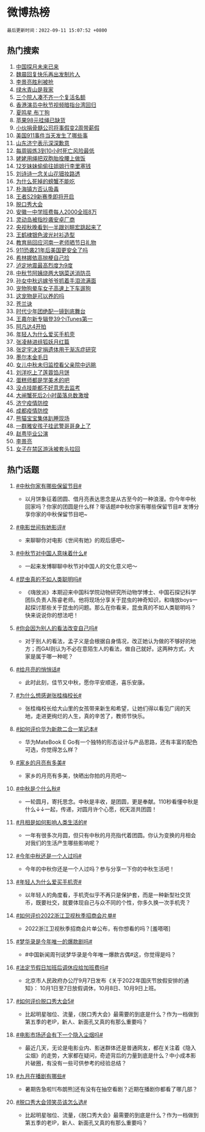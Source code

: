 # 微博热榜

`最后更新时间：2022-09-11 15:07:52 +0800`

## 热门搜索

1. [中国探月未来已来](https://m.weibo.cn/search?containerid=100103type%3D1%26t%3D10%26q%3D%23%E4%B8%AD%E5%9B%BD%E6%8E%A2%E6%9C%88%E6%9C%AA%E6%9D%A5%E5%B7%B2%E6%9D%A5%23&stream_entry_id=51&isnewpage=1&extparam=seat%3D1%26cate%3D10103%26pos%3D0%26filter_type%3Drealtimehot%26c_type%3D51%26dgr%3D0%26display_time%3D1662880070%26pre_seqid%3D1662880070645018221028&luicode=10000011&lfid=106003type%253D25%2526t%253D3%2526disable_hot%253D1%2526filter_type%253Drealtimehot)
1. [魏晨回复快乐再出发制片人](http://m.weibo.cn/c/wbox?&id=076e2qeuae&roomid=15484&q=%23%E9%AD%8F%E6%99%A8%E5%9B%9E%E5%A4%8D%E5%BF%AB%E4%B9%90%E5%86%8D%E5%87%BA%E5%8F%91%E5%88%B6%E7%89%87%E4%BA%BA%23&extparam=seat%3D1%26flag%3D16%26band_rank%3D1%26filter_type%3Drealtimehot%26lcate%3D5001%26c_type%3D31%26cate%3D0%26q%3D%2523%25E9%25AD%258F%25E6%2599%25A8%25E5%259B%259E%25E5%25A4%258D%25E5%25BF%25AB%25E4%25B9%2590%25E5%2586%258D%25E5%2587%25BA%25E5%258F%2591%25E5%2588%25B6%25E7%2589%2587%25E4%25BA%25BA%2523%26realpos%3D1%26dgr%3D0%26pos%3D0%26display_time%3D1662880070%26pre_seqid%3D1662880070645018221028&luicode=10000011&lfid=106003type%253D25%2526t%253D3%2526disable_hot%253D1%2526filter_type%253Drealtimehot)
1. [李景亮胜利被抢](https://m.weibo.cn/search?containerid=100103type%3D1%26t%3D10%26q%3D%23%E6%9D%8E%E6%99%AF%E4%BA%AE%E8%83%9C%E5%88%A9%E8%A2%AB%E6%8A%A2%23&stream_entry_id=31&isnewpage=1&extparam=seat%3D1%26flag%3D1%26band_rank%3D2%26filter_type%3Drealtimehot%26lcate%3D5001%26c_type%3D31%26cate%3D0%26q%3D%2523%25E6%259D%258E%25E6%2599%25AF%25E4%25BA%25AE%25E8%2583%259C%25E5%2588%25A9%25E8%25A2%25AB%25E6%258A%25A2%2523%26realpos%3D2%26dgr%3D0%26pos%3D1%26display_time%3D1662880070%26pre_seqid%3D1662880070645018221028&luicode=10000011&lfid=106003type%253D25%2526t%253D3%2526disable_hot%253D1%2526filter_type%253Drealtimehot)
1. [绿水青山是我家](https://m.weibo.cn/search?containerid=100103type%3D1%26t%3D10%26q%3D%23%E7%BB%BF%E6%B0%B4%E9%9D%92%E5%B1%B1%E6%98%AF%E6%88%91%E5%AE%B6%23&stream_entry_id=31&isnewpage=1&extparam=seat%3D1%26flag%3D0%26band_rank%3D3%26filter_type%3Drealtimehot%26lcate%3D5001%26c_type%3D31%26cate%3D0%26q%3D%2523%25E7%25BB%25BF%25E6%25B0%25B4%25E9%259D%2592%25E5%25B1%25B1%25E6%2598%25AF%25E6%2588%2591%25E5%25AE%25B6%2523%26realpos%3D3%26dgr%3D0%26pos%3D2%26display_time%3D1662880070%26pre_seqid%3D1662880070645018221028&luicode=10000011&lfid=106003type%253D25%2526t%253D3%2526disable_hot%253D1%2526filter_type%253Drealtimehot)
1. [三个院人凑不齐一个复活名额](http://m.weibo.cn/c/wbox?&id=076e2qeuae&roomid=15502&q=%23%E4%B8%89%E4%B8%AA%E9%99%A2%E4%BA%BA%E5%87%91%E4%B8%8D%E9%BD%90%E4%B8%80%E4%B8%AA%E5%A4%8D%E6%B4%BB%E5%90%8D%E9%A2%9D%23&extparam=seat%3D1%26flag%3D1%26band_rank%3D4%26filter_type%3Drealtimehot%26lcate%3D5001%26c_type%3D31%26cate%3D0%26q%3D%2523%25E4%25B8%2589%25E4%25B8%25AA%25E9%2599%25A2%25E4%25BA%25BA%25E5%2587%2591%25E4%25B8%258D%25E9%25BD%2590%25E4%25B8%2580%25E4%25B8%25AA%25E5%25A4%258D%25E6%25B4%25BB%25E5%2590%258D%25E9%25A2%259D%2523%26realpos%3D4%26dgr%3D0%26pos%3D3%26display_time%3D1662880070%26pre_seqid%3D1662880070645018221028&luicode=10000011&lfid=106003type%253D25%2526t%253D3%2526disable_hot%253D1%2526filter_type%253Drealtimehot)
1. [香港演员中秋节视频暗指台湾回归](https://m.weibo.cn/search?containerid=100103type%3D1%26t%3D10%26q%3D%23%E9%A6%99%E6%B8%AF%E6%BC%94%E5%91%98%E4%B8%AD%E7%A7%8B%E8%8A%82%E8%A7%86%E9%A2%91%E6%9A%97%E6%8C%87%E5%8F%B0%E6%B9%BE%E5%9B%9E%E5%BD%92%23&stream_entry_id=31&isnewpage=1&extparam=seat%3D1%26flag%3D0%26band_rank%3D5%26filter_type%3Drealtimehot%26lcate%3D5001%26c_type%3D31%26cate%3D0%26q%3D%2523%25E9%25A6%2599%25E6%25B8%25AF%25E6%25BC%2594%25E5%2591%2598%25E4%25B8%25AD%25E7%25A7%258B%25E8%258A%2582%25E8%25A7%2586%25E9%25A2%2591%25E6%259A%2597%25E6%258C%2587%25E5%258F%25B0%25E6%25B9%25BE%25E5%259B%259E%25E5%25BD%2592%2523%26realpos%3D5%26dgr%3D0%26pos%3D4%26display_time%3D1662880070%26pre_seqid%3D1662880070645018221028&luicode=10000011&lfid=106003type%253D25%2526t%253D3%2526disable_hot%253D1%2526filter_type%253Drealtimehot)
1. [夏鸣星 布丁狗](https://m.weibo.cn/search?containerid=100103type%3D1%26t%3D10%26q%3D%E5%A4%8F%E9%B8%A3%E6%98%9F+%E5%B8%83%E4%B8%81%E7%8B%97&stream_entry_id=31&isnewpage=1&extparam=seat%3D1%26flag%3D1%26band_rank%3D6%26filter_type%3Drealtimehot%26lcate%3D5001%26c_type%3D31%26cate%3D0%26q%3D%25E5%25A4%258F%25E9%25B8%25A3%25E6%2598%259F%2520%25E5%25B8%2583%25E4%25B8%2581%25E7%258B%2597%26realpos%3D6%26dgr%3D0%26pos%3D5%26display_time%3D1662880070%26pre_seqid%3D1662880070645018221028&luicode=10000011&lfid=106003type%253D25%2526t%253D3%2526disable_hot%253D1%2526filter_type%253Drealtimehot)
1. [苹果98元挂绳已缺货](https://m.weibo.cn/search?containerid=100103type%3D1%26t%3D10%26q%3D%23%E8%8B%B9%E6%9E%9C98%E5%85%83%E6%8C%82%E7%BB%B3%E5%B7%B2%E7%BC%BA%E8%B4%A7%23&stream_entry_id=31&isnewpage=1&extparam=seat%3D1%26flag%3D0%26band_rank%3D7%26filter_type%3Drealtimehot%26lcate%3D5001%26c_type%3D31%26cate%3D0%26q%3D%2523%25E8%258B%25B9%25E6%259E%259C98%25E5%2585%2583%25E6%258C%2582%25E7%25BB%25B3%25E5%25B7%25B2%25E7%25BC%25BA%25E8%25B4%25A7%2523%26realpos%3D7%26dgr%3D0%26pos%3D6%26display_time%3D1662880070%26pre_seqid%3D1662880070645018221028&luicode=10000011&lfid=106003type%253D25%2526t%253D3%2526disable_hot%253D1%2526filter_type%253Drealtimehot)
1. [小伙捐骨髓公司将事假变2周带薪假](https://m.weibo.cn/search?containerid=100103type%3D1%26t%3D10%26q%3D%23%E5%B0%8F%E4%BC%99%E6%8D%90%E9%AA%A8%E9%AB%93%E5%85%AC%E5%8F%B8%E5%B0%86%E4%BA%8B%E5%81%87%E5%8F%982%E5%91%A8%E5%B8%A6%E8%96%AA%E5%81%87%23&stream_entry_id=31&isnewpage=1&extparam=seat%3D1%26flag%3D0%26band_rank%3D8%26filter_type%3Drealtimehot%26lcate%3D5001%26c_type%3D31%26cate%3D0%26q%3D%2523%25E5%25B0%258F%25E4%25BC%2599%25E6%258D%2590%25E9%25AA%25A8%25E9%25AB%2593%25E5%2585%25AC%25E5%258F%25B8%25E5%25B0%2586%25E4%25BA%258B%25E5%2581%2587%25E5%258F%25982%25E5%2591%25A8%25E5%25B8%25A6%25E8%2596%25AA%25E5%2581%2587%2523%26realpos%3D8%26dgr%3D0%26pos%3D7%26display_time%3D1662880070%26pre_seqid%3D1662880070645018221028&luicode=10000011&lfid=106003type%253D25%2526t%253D3%2526disable_hot%253D1%2526filter_type%253Drealtimehot)
1. [美国911事件当天发生了哪些事](https://m.weibo.cn/search?containerid=100103type%3D1%26t%3D10%26q%3D%23%E7%BE%8E%E5%9B%BD911%E4%BA%8B%E4%BB%B6%E5%BD%93%E5%A4%A9%E5%8F%91%E7%94%9F%E4%BA%86%E5%93%AA%E4%BA%9B%E4%BA%8B%23&stream_entry_id=31&isnewpage=1&extparam=seat%3D1%26flag%3D0%26band_rank%3D9%26filter_type%3Drealtimehot%26lcate%3D5001%26c_type%3D31%26cate%3D0%26q%3D%2523%25E7%25BE%258E%25E5%259B%25BD911%25E4%25BA%258B%25E4%25BB%25B6%25E5%25BD%2593%25E5%25A4%25A9%25E5%258F%2591%25E7%2594%259F%25E4%25BA%2586%25E5%2593%25AA%25E4%25BA%259B%25E4%25BA%258B%2523%26realpos%3D9%26dgr%3D0%26pos%3D8%26display_time%3D1662880070%26pre_seqid%3D1662880070645018221028&luicode=10000011&lfid=106003type%253D25%2526t%253D3%2526disable_hot%253D1%2526filter_type%253Drealtimehot)
1. [山东济宁表示深深歉意](https://m.weibo.cn/search?containerid=100103type%3D1%26t%3D10%26q%3D%23%E5%B1%B1%E4%B8%9C%E6%B5%8E%E5%AE%81%E8%A1%A8%E7%A4%BA%E6%B7%B1%E6%B7%B1%E6%AD%89%E6%84%8F%23&stream_entry_id=31&isnewpage=1&extparam=seat%3D1%26flag%3D1%26band_rank%3D10%26filter_type%3Drealtimehot%26lcate%3D5001%26c_type%3D31%26cate%3D0%26q%3D%2523%25E5%25B1%25B1%25E4%25B8%259C%25E6%25B5%258E%25E5%25AE%2581%25E8%25A1%25A8%25E7%25A4%25BA%25E6%25B7%25B1%25E6%25B7%25B1%25E6%25AD%2589%25E6%2584%258F%2523%26realpos%3D10%26dgr%3D0%26pos%3D9%26display_time%3D1662880070%26pre_seqid%3D1662880070645018221028&luicode=10000011&lfid=106003type%253D25%2526t%253D3%2526disable_hot%253D1%2526filter_type%253Drealtimehot)
1. [每周锻炼3到10小时死亡风险最低](https://m.weibo.cn/search?containerid=100103type%3D1%26t%3D10%26q%3D%23%E6%AF%8F%E5%91%A8%E9%94%BB%E7%82%BC3%E5%88%B010%E5%B0%8F%E6%97%B6%E6%AD%BB%E4%BA%A1%E9%A3%8E%E9%99%A9%E6%9C%80%E4%BD%8E%23&stream_entry_id=31&isnewpage=1&extparam=seat%3D1%26flag%3D0%26band_rank%3D11%26filter_type%3Drealtimehot%26lcate%3D5001%26c_type%3D31%26cate%3D0%26q%3D%2523%25E6%25AF%258F%25E5%2591%25A8%25E9%2594%25BB%25E7%2582%25BC3%25E5%2588%25B010%25E5%25B0%258F%25E6%2597%25B6%25E6%25AD%25BB%25E4%25BA%25A1%25E9%25A3%258E%25E9%2599%25A9%25E6%259C%2580%25E4%25BD%258E%2523%26realpos%3D11%26dgr%3D0%26pos%3D10%26display_time%3D1662880070%26pre_seqid%3D1662880070645018221028&luicode=10000011&lfid=106003type%253D25%2526t%253D3%2526disable_hot%253D1%2526filter_type%253Drealtimehot)
1. [姥姥用绳把双胞胎拴腰上做饭](https://m.weibo.cn/search?containerid=100103type%3D1%26t%3D10%26q%3D%23%E5%A7%A5%E5%A7%A5%E7%94%A8%E7%BB%B3%E6%8A%8A%E5%8F%8C%E8%83%9E%E8%83%8E%E6%8B%B4%E8%85%B0%E4%B8%8A%E5%81%9A%E9%A5%AD%23&stream_entry_id=31&isnewpage=1&extparam=seat%3D1%26flag%3D0%26band_rank%3D12%26filter_type%3Drealtimehot%26lcate%3D5001%26c_type%3D31%26cate%3D0%26q%3D%2523%25E5%25A7%25A5%25E5%25A7%25A5%25E7%2594%25A8%25E7%25BB%25B3%25E6%258A%258A%25E5%258F%258C%25E8%2583%259E%25E8%2583%258E%25E6%258B%25B4%25E8%2585%25B0%25E4%25B8%258A%25E5%2581%259A%25E9%25A5%25AD%2523%26realpos%3D12%26dgr%3D0%26pos%3D11%26display_time%3D1662880070%26pre_seqid%3D1662880070645018221028&luicode=10000011&lfid=106003type%253D25%2526t%253D3%2526disable_hot%253D1%2526filter_type%253Drealtimehot)
1. [12岁妹妹偷偷往姐姐行李里塞钱](https://m.weibo.cn/search?containerid=100103type%3D1%26t%3D10%26q%3D%2312%E5%B2%81%E5%A6%B9%E5%A6%B9%E5%81%B7%E5%81%B7%E5%BE%80%E5%A7%90%E5%A7%90%E8%A1%8C%E6%9D%8E%E9%87%8C%E5%A1%9E%E9%92%B1%23&stream_entry_id=31&isnewpage=1&extparam=seat%3D1%26flag%3D1%26band_rank%3D13%26filter_type%3Drealtimehot%26lcate%3D5001%26c_type%3D31%26cate%3D0%26q%3D%252312%25E5%25B2%2581%25E5%25A6%25B9%25E5%25A6%25B9%25E5%2581%25B7%25E5%2581%25B7%25E5%25BE%2580%25E5%25A7%2590%25E5%25A7%2590%25E8%25A1%258C%25E6%259D%258E%25E9%2587%258C%25E5%25A1%259E%25E9%2592%25B1%2523%26realpos%3D13%26dgr%3D0%26pos%3D12%26display_time%3D1662880070%26pre_seqid%3D1662880070645018221028&luicode=10000011&lfid=106003type%253D25%2526t%253D3%2526disable_hot%253D1%2526filter_type%253Drealtimehot)
1. [刘诗诗一念关山花钿妆路透](https://m.weibo.cn/search?containerid=100103type%3D1%26t%3D10%26q%3D%23%E5%88%98%E8%AF%97%E8%AF%97%E4%B8%80%E5%BF%B5%E5%85%B3%E5%B1%B1%E8%8A%B1%E9%92%BF%E5%A6%86%E8%B7%AF%E9%80%8F%23&stream_entry_id=31&isnewpage=1&extparam=seat%3D1%26flag%3D0%26band_rank%3D14%26filter_type%3Drealtimehot%26lcate%3D5001%26c_type%3D31%26cate%3D0%26q%3D%2523%25E5%2588%2598%25E8%25AF%2597%25E8%25AF%2597%25E4%25B8%2580%25E5%25BF%25B5%25E5%2585%25B3%25E5%25B1%25B1%25E8%258A%25B1%25E9%2592%25BF%25E5%25A6%2586%25E8%25B7%25AF%25E9%2580%258F%2523%26realpos%3D14%26dgr%3D0%26pos%3D13%26display_time%3D1662880070%26pre_seqid%3D1662880070645018221028&luicode=10000011&lfid=106003type%253D25%2526t%253D3%2526disable_hot%253D1%2526filter_type%253Drealtimehot)
1. [为什么死掉的螃蟹不能吃](https://m.weibo.cn/search?containerid=100103type%3D1%26t%3D10%26q%3D%23%E4%B8%BA%E4%BB%80%E4%B9%88%E6%AD%BB%E6%8E%89%E7%9A%84%E8%9E%83%E8%9F%B9%E4%B8%8D%E8%83%BD%E5%90%83%23&stream_entry_id=31&isnewpage=1&extparam=seat%3D1%26flag%3D0%26band_rank%3D15%26filter_type%3Drealtimehot%26lcate%3D5001%26c_type%3D31%26cate%3D0%26q%3D%2523%25E4%25B8%25BA%25E4%25BB%2580%25E4%25B9%2588%25E6%25AD%25BB%25E6%258E%2589%25E7%259A%2584%25E8%259E%2583%25E8%259F%25B9%25E4%25B8%258D%25E8%2583%25BD%25E5%2590%2583%2523%26realpos%3D15%26dgr%3D0%26pos%3D14%26display_time%3D1662880070%26pre_seqid%3D1662880070645018221028&luicode=10000011&lfid=106003type%253D25%2526t%253D3%2526disable_hot%253D1%2526filter_type%253Drealtimehot)
1. [朴海镇方否认吸毒](https://m.weibo.cn/search?containerid=100103type%3D1%26t%3D10%26q%3D%23%E6%9C%B4%E6%B5%B7%E9%95%87%E6%96%B9%E5%90%A6%E8%AE%A4%E5%90%B8%E6%AF%92%23&stream_entry_id=31&isnewpage=1&extparam=seat%3D1%26flag%3D0%26band_rank%3D16%26filter_type%3Drealtimehot%26lcate%3D5001%26c_type%3D31%26cate%3D0%26q%3D%2523%25E6%259C%25B4%25E6%25B5%25B7%25E9%2595%2587%25E6%2596%25B9%25E5%2590%25A6%25E8%25AE%25A4%25E5%2590%25B8%25E6%25AF%2592%2523%26realpos%3D16%26dgr%3D0%26pos%3D15%26display_time%3D1662880070%26pre_seqid%3D1662880070645018221028&luicode=10000011&lfid=106003type%253D25%2526t%253D3%2526disable_hot%253D1%2526filter_type%253Drealtimehot)
1. [王者S29新赛季即将开启](https://m.weibo.cn/search?containerid=100103type%3D1%26t%3D10%26q%3D%23%E7%8E%8B%E8%80%85S29%E6%96%B0%E8%B5%9B%E5%AD%A3%E5%8D%B3%E5%B0%86%E5%BC%80%E5%90%AF%23&stream_entry_id=31&isnewpage=1&extparam=seat%3D1%26flag%3D1%26band_rank%3D17%26filter_type%3Drealtimehot%26lcate%3D5001%26c_type%3D31%26cate%3D0%26q%3D%2523%25E7%258E%258B%25E8%2580%2585S29%25E6%2596%25B0%25E8%25B5%259B%25E5%25AD%25A3%25E5%258D%25B3%25E5%25B0%2586%25E5%25BC%2580%25E5%2590%25AF%2523%26realpos%3D17%26dgr%3D0%26pos%3D16%26display_time%3D1662880070%26pre_seqid%3D1662880070645018221028&luicode=10000011&lfid=106003type%253D25%2526t%253D3%2526disable_hot%253D1%2526filter_type%253Drealtimehot)
1. [脱口秀大会](https://m.weibo.cn/search?containerid=100103type%3D1%26t%3D10%26q%3D%E8%84%B1%E5%8F%A3%E7%A7%80%E5%A4%A7%E4%BC%9A&stream_entry_id=31&isnewpage=1&extparam=seat%3D1%26flag%3D1%26band_rank%3D18%26filter_type%3Drealtimehot%26lcate%3D5001%26c_type%3D31%26cate%3D0%26q%3D%25E8%2584%25B1%25E5%258F%25A3%25E7%25A7%2580%25E5%25A4%25A7%25E4%25BC%259A%26realpos%3D18%26dgr%3D0%26pos%3D17%26display_time%3D1662880070%26pre_seqid%3D1662880070645018221028&luicode=10000011&lfid=106003type%253D25%2526t%253D3%2526disable_hot%253D1%2526filter_type%253Drealtimehot)
1. [安徽一中学班费每人2000全班8万](https://m.weibo.cn/search?containerid=100103type%3D1%26t%3D10%26q%3D%23%E5%AE%89%E5%BE%BD%E4%B8%80%E4%B8%AD%E5%AD%A6%E7%8F%AD%E8%B4%B9%E6%AF%8F%E4%BA%BA2000%E5%85%A8%E7%8F%AD8%E4%B8%87%23&stream_entry_id=31&isnewpage=1&extparam=seat%3D1%26flag%3D0%26band_rank%3D19%26filter_type%3Drealtimehot%26lcate%3D5001%26c_type%3D31%26cate%3D0%26q%3D%2523%25E5%25AE%2589%25E5%25BE%25BD%25E4%25B8%2580%25E4%25B8%25AD%25E5%25AD%25A6%25E7%258F%25AD%25E8%25B4%25B9%25E6%25AF%258F%25E4%25BA%25BA2000%25E5%2585%25A8%25E7%258F%25AD8%25E4%25B8%2587%2523%26realpos%3D19%26dgr%3D0%26pos%3D18%26display_time%3D1662880070%26pre_seqid%3D1662880070645018221028&luicode=10000011&lfid=106003type%253D25%2526t%253D3%2526disable_hot%253D1%2526filter_type%253Drealtimehot)
1. [灵动岛被指抄袭安卓厂商](https://m.weibo.cn/search?containerid=100103type%3D1%26t%3D10%26q%3D%23%E7%81%B5%E5%8A%A8%E5%B2%9B%E8%A2%AB%E6%8C%87%E6%8A%84%E8%A2%AD%E5%AE%89%E5%8D%93%E5%8E%82%E5%95%86%23&stream_entry_id=31&isnewpage=1&extparam=seat%3D1%26flag%3D0%26band_rank%3D20%26filter_type%3Drealtimehot%26lcate%3D5001%26c_type%3D31%26cate%3D0%26q%3D%2523%25E7%2581%25B5%25E5%258A%25A8%25E5%25B2%259B%25E8%25A2%25AB%25E6%258C%2587%25E6%258A%2584%25E8%25A2%25AD%25E5%25AE%2589%25E5%258D%2593%25E5%258E%2582%25E5%2595%2586%2523%26realpos%3D20%26dgr%3D0%26pos%3D19%26display_time%3D1662880070%26pre_seqid%3D1662880070645018221028&luicode=10000011&lfid=106003type%253D25%2526t%253D3%2526disable_hot%253D1%2526filter_type%253Drealtimehot)
1. [央视秋晚看到一半跟刘畊宏跳起来了](https://m.weibo.cn/search?containerid=100103type%3D1%26t%3D10%26q%3D%23%E5%A4%AE%E8%A7%86%E7%A7%8B%E6%99%9A%E7%9C%8B%E5%88%B0%E4%B8%80%E5%8D%8A%E8%B7%9F%E5%88%98%E7%95%8A%E5%AE%8F%E8%B7%B3%E8%B5%B7%E6%9D%A5%E4%BA%86%23&stream_entry_id=31&isnewpage=1&extparam=seat%3D1%26flag%3D0%26band_rank%3D21%26filter_type%3Drealtimehot%26lcate%3D5001%26c_type%3D31%26cate%3D0%26q%3D%2523%25E5%25A4%25AE%25E8%25A7%2586%25E7%25A7%258B%25E6%2599%259A%25E7%259C%258B%25E5%2588%25B0%25E4%25B8%2580%25E5%258D%258A%25E8%25B7%259F%25E5%2588%2598%25E7%2595%258A%25E5%25AE%258F%25E8%25B7%25B3%25E8%25B5%25B7%25E6%259D%25A5%25E4%25BA%2586%2523%26realpos%3D21%26dgr%3D0%26pos%3D20%26display_time%3D1662880070%26pre_seqid%3D1662880070645018221028&luicode=10000011&lfid=106003type%253D25%2526t%253D3%2526disable_hot%253D1%2526filter_type%253Drealtimehot)
1. [王鹤棣银色波光衬衫造型](http://m.weibo.cn/c/wbox?&id=076e2qeuae&roomid=15507&q=%23%E7%8E%8B%E9%B9%A4%E6%A3%A3%E9%93%B6%E8%89%B2%E6%B3%A2%E5%85%89%E8%A1%AC%E8%A1%AB%E9%80%A0%E5%9E%8B%23&extparam=seat%3D1%26flag%3D1%26band_rank%3D22%26filter_type%3Drealtimehot%26lcate%3D5001%26c_type%3D31%26cate%3D0%26q%3D%2523%25E7%258E%258B%25E9%25B9%25A4%25E6%25A3%25A3%25E9%2593%25B6%25E8%2589%25B2%25E6%25B3%25A2%25E5%2585%2589%25E8%25A1%25AC%25E8%25A1%25AB%25E9%2580%25A0%25E5%259E%258B%2523%26realpos%3D22%26dgr%3D0%26pos%3D21%26display_time%3D1662880070%26pre_seqid%3D1662880070645018221028&luicode=10000011&lfid=106003type%253D25%2526t%253D3%2526disable_hot%253D1%2526filter_type%253Drealtimehot)
1. [教育局回应河南一老师晒节日礼物](https://m.weibo.cn/search?containerid=100103type%3D1%26t%3D10%26q%3D%23%E6%95%99%E8%82%B2%E5%B1%80%E5%9B%9E%E5%BA%94%E6%B2%B3%E5%8D%97%E4%B8%80%E8%80%81%E5%B8%88%E6%99%92%E8%8A%82%E6%97%A5%E7%A4%BC%E7%89%A9%23&stream_entry_id=31&isnewpage=1&extparam=seat%3D1%26flag%3D2%26band_rank%3D23%26filter_type%3Drealtimehot%26lcate%3D5001%26c_type%3D31%26cate%3D0%26q%3D%2523%25E6%2595%2599%25E8%2582%25B2%25E5%25B1%2580%25E5%259B%259E%25E5%25BA%2594%25E6%25B2%25B3%25E5%258D%2597%25E4%25B8%2580%25E8%2580%2581%25E5%25B8%2588%25E6%2599%2592%25E8%258A%2582%25E6%2597%25A5%25E7%25A4%25BC%25E7%2589%25A9%2523%26realpos%3D23%26dgr%3D0%26pos%3D22%26display_time%3D1662880070%26pre_seqid%3D1662880070645018221028&luicode=10000011&lfid=106003type%253D25%2526t%253D3%2526disable_hot%253D1%2526filter_type%253Drealtimehot)
1. [911恐袭21年后美国更安全了吗](https://m.weibo.cn/search?containerid=100103type%3D1%26t%3D10%26q%3D%23911%E6%81%90%E8%A2%AD21%E5%B9%B4%E5%90%8E%E7%BE%8E%E5%9B%BD%E6%9B%B4%E5%AE%89%E5%85%A8%E4%BA%86%E5%90%97%23&stream_entry_id=31&isnewpage=1&extparam=seat%3D1%26flag%3D0%26band_rank%3D24%26filter_type%3Drealtimehot%26lcate%3D5001%26c_type%3D31%26cate%3D0%26q%3D%2523911%25E6%2581%2590%25E8%25A2%25AD21%25E5%25B9%25B4%25E5%2590%258E%25E7%25BE%258E%25E5%259B%25BD%25E6%259B%25B4%25E5%25AE%2589%25E5%2585%25A8%25E4%25BA%2586%25E5%2590%2597%2523%26realpos%3D24%26dgr%3D0%26pos%3D23%26display_time%3D1662880070%26pre_seqid%3D1662880070645018221028&luicode=10000011&lfid=106003type%253D25%2526t%253D3%2526disable_hot%253D1%2526filter_type%253Drealtimehot)
1. [希林娜依高抛梗自己捡](http://m.weibo.cn/c/wbox?&id=076e2qeuae&roomid=15505&q=%23%E5%B8%8C%E6%9E%97%E5%A8%9C%E4%BE%9D%E9%AB%98%E6%8A%9B%E6%A2%97%E8%87%AA%E5%B7%B1%E6%8D%A1%23&extparam=seat%3D1%26flag%3D1%26band_rank%3D25%26filter_type%3Drealtimehot%26lcate%3D5001%26c_type%3D31%26cate%3D0%26q%3D%2523%25E5%25B8%258C%25E6%259E%2597%25E5%25A8%259C%25E4%25BE%259D%25E9%25AB%2598%25E6%258A%259B%25E6%25A2%2597%25E8%2587%25AA%25E5%25B7%25B1%25E6%258D%25A1%2523%26realpos%3D25%26dgr%3D0%26pos%3D24%26display_time%3D1662880070%26pre_seqid%3D1662880070645018221028&luicode=10000011&lfid=106003type%253D25%2526t%253D3%2526disable_hot%253D1%2526filter_type%253Drealtimehot)
1. [泸定地震最高烈度为9度](https://m.weibo.cn/search?containerid=100103type%3D1%26t%3D10%26q%3D%23%E6%B3%B8%E5%AE%9A%E5%9C%B0%E9%9C%87%E6%9C%80%E9%AB%98%E7%83%88%E5%BA%A6%E4%B8%BA9%E5%BA%A6%23&stream_entry_id=31&isnewpage=1&extparam=seat%3D1%26flag%3D1%26band_rank%3D26%26filter_type%3Drealtimehot%26lcate%3D5001%26c_type%3D31%26cate%3D0%26q%3D%2523%25E6%25B3%25B8%25E5%25AE%259A%25E5%259C%25B0%25E9%259C%2587%25E6%259C%2580%25E9%25AB%2598%25E7%2583%2588%25E5%25BA%25A6%25E4%25B8%25BA9%25E5%25BA%25A6%2523%26realpos%3D26%26dgr%3D0%26pos%3D25%26display_time%3D1662880070%26pre_seqid%3D1662880070645018221028&luicode=10000011&lfid=106003type%253D25%2526t%253D3%2526disable_hot%253D1%2526filter_type%253Drealtimehot)
1. [中秋节阿姨烧两大锅菜送消防员](https://m.weibo.cn/search?containerid=100103type%3D1%26t%3D10%26q%3D%23%E4%B8%AD%E7%A7%8B%E8%8A%82%E9%98%BF%E5%A7%A8%E7%83%A7%E4%B8%A4%E5%A4%A7%E9%94%85%E8%8F%9C%E9%80%81%E6%B6%88%E9%98%B2%E5%91%98%23&stream_entry_id=31&isnewpage=1&extparam=seat%3D1%26flag%3D1%26band_rank%3D27%26filter_type%3Drealtimehot%26lcate%3D5001%26c_type%3D31%26cate%3D0%26q%3D%2523%25E4%25B8%25AD%25E7%25A7%258B%25E8%258A%2582%25E9%2598%25BF%25E5%25A7%25A8%25E7%2583%25A7%25E4%25B8%25A4%25E5%25A4%25A7%25E9%2594%2585%25E8%258F%259C%25E9%2580%2581%25E6%25B6%2588%25E9%2598%25B2%25E5%2591%2598%2523%26realpos%3D27%26dgr%3D0%26pos%3D26%26display_time%3D1662880070%26pre_seqid%3D1662880070645018221028&luicode=10000011&lfid=106003type%253D25%2526t%253D3%2526disable_hot%253D1%2526filter_type%253Drealtimehot)
1. [孙女中秋远嫁爷爷抓着手泪流满面](https://m.weibo.cn/search?containerid=100103type%3D1%26t%3D10%26q%3D%23%E5%AD%99%E5%A5%B3%E4%B8%AD%E7%A7%8B%E8%BF%9C%E5%AB%81%E7%88%B7%E7%88%B7%E6%8A%93%E7%9D%80%E6%89%8B%E6%B3%AA%E6%B5%81%E6%BB%A1%E9%9D%A2%23&stream_entry_id=31&isnewpage=1&extparam=seat%3D1%26flag%3D0%26band_rank%3D28%26filter_type%3Drealtimehot%26lcate%3D5001%26c_type%3D31%26cate%3D0%26q%3D%2523%25E5%25AD%2599%25E5%25A5%25B3%25E4%25B8%25AD%25E7%25A7%258B%25E8%25BF%259C%25E5%25AB%2581%25E7%2588%25B7%25E7%2588%25B7%25E6%258A%2593%25E7%259D%2580%25E6%2589%258B%25E6%25B3%25AA%25E6%25B5%2581%25E6%25BB%25A1%25E9%259D%25A2%2523%26realpos%3D28%26dgr%3D0%26pos%3D27%26display_time%3D1662880070%26pre_seqid%3D1662880070645018221028&luicode=10000011&lfid=106003type%253D25%2526t%253D3%2526disable_hot%253D1%2526filter_type%253Drealtimehot)
1. [宠物狗晕车女子高速上下车遛狗](https://m.weibo.cn/search?containerid=100103type%3D1%26t%3D10%26q%3D%23%E5%AE%A0%E7%89%A9%E7%8B%97%E6%99%95%E8%BD%A6%E5%A5%B3%E5%AD%90%E9%AB%98%E9%80%9F%E4%B8%8A%E4%B8%8B%E8%BD%A6%E9%81%9B%E7%8B%97%23&stream_entry_id=31&isnewpage=1&extparam=seat%3D1%26flag%3D0%26band_rank%3D29%26filter_type%3Drealtimehot%26lcate%3D5001%26c_type%3D31%26cate%3D0%26q%3D%2523%25E5%25AE%25A0%25E7%2589%25A9%25E7%258B%2597%25E6%2599%2595%25E8%25BD%25A6%25E5%25A5%25B3%25E5%25AD%2590%25E9%25AB%2598%25E9%2580%259F%25E4%25B8%258A%25E4%25B8%258B%25E8%25BD%25A6%25E9%2581%259B%25E7%258B%2597%2523%26realpos%3D29%26dgr%3D0%26pos%3D28%26display_time%3D1662880070%26pre_seqid%3D1662880070645018221028&luicode=10000011&lfid=106003type%253D25%2526t%253D3%2526disable_hot%253D1%2526filter_type%253Drealtimehot)
1. [这宠物是可以养的吗](https://m.weibo.cn/search?containerid=100103type%3D1%26t%3D10%26q%3D%23%E8%BF%99%E5%AE%A0%E7%89%A9%E6%98%AF%E5%8F%AF%E4%BB%A5%E5%85%BB%E7%9A%84%E5%90%97%23&stream_entry_id=31&isnewpage=1&extparam=seat%3D1%26flag%3D1%26band_rank%3D30%26filter_type%3Drealtimehot%26lcate%3D5001%26c_type%3D31%26cate%3D0%26q%3D%2523%25E8%25BF%2599%25E5%25AE%25A0%25E7%2589%25A9%25E6%2598%25AF%25E5%258F%25AF%25E4%25BB%25A5%25E5%2585%25BB%25E7%259A%2584%25E5%2590%2597%2523%26realpos%3D30%26dgr%3D0%26pos%3D29%26display_time%3D1662880070%26pre_seqid%3D1662880070645018221028&luicode=10000011&lfid=106003type%253D25%2526t%253D3%2526disable_hot%253D1%2526filter_type%253Drealtimehot)
1. [苍兰诀](http://m.weibo.cn/c/wbox?&id=076e2qeuae&roomid=10010&q=%23%E8%8B%8D%E5%85%B0%E8%AF%80%23&extparam=seat%3D1%26flag%3D1%26band_rank%3D31%26filter_type%3Drealtimehot%26lcate%3D5001%26c_type%3D31%26cate%3D0%26q%3D%2523%25E8%258B%258D%25E5%2585%25B0%25E8%25AF%2580%2523%26realpos%3D31%26dgr%3D0%26pos%3D30%26display_time%3D1662880070%26pre_seqid%3D1662880070645018221028&luicode=10000011&lfid=106003type%253D25%2526t%253D3%2526disable_hot%253D1%2526filter_type%253Drealtimehot)
1. [时代少年团绝配一镜到底舞台](http://m.weibo.cn/c/wbox?&id=076e2qeuae&roomid=15496&q=%23%E6%97%B6%E4%BB%A3%E5%B0%91%E5%B9%B4%E5%9B%A2%E7%BB%9D%E9%85%8D%E4%B8%80%E9%95%9C%E5%88%B0%E5%BA%95%E8%88%9E%E5%8F%B0%23&extparam=seat%3D1%26flag%3D0%26band_rank%3D32%26filter_type%3Drealtimehot%26lcate%3D5001%26c_type%3D31%26cate%3D0%26q%3D%2523%25E6%2597%25B6%25E4%25BB%25A3%25E5%25B0%2591%25E5%25B9%25B4%25E5%259B%25A2%25E7%25BB%259D%25E9%2585%258D%25E4%25B8%2580%25E9%2595%259C%25E5%2588%25B0%25E5%25BA%2595%25E8%2588%259E%25E5%258F%25B0%2523%26realpos%3D32%26dgr%3D0%26pos%3D31%26display_time%3D1662880070%26pre_seqid%3D1662880070645018221028&luicode=10000011&lfid=106003type%253D25%2526t%253D3%2526disable_hot%253D1%2526filter_type%253Drealtimehot)
1. [王嘉尔新专辑登39个iTunes第一](https://m.weibo.cn/search?containerid=100103type%3D1%26t%3D10%26q%3D%23%E7%8E%8B%E5%98%89%E5%B0%94%E6%96%B0%E4%B8%93%E8%BE%91%E7%99%BB39%E4%B8%AAiTunes%E7%AC%AC%E4%B8%80%23&stream_entry_id=31&isnewpage=1&extparam=seat%3D1%26flag%3D1%26band_rank%3D33%26filter_type%3Drealtimehot%26lcate%3D5001%26c_type%3D31%26cate%3D0%26q%3D%2523%25E7%258E%258B%25E5%2598%2589%25E5%25B0%2594%25E6%2596%25B0%25E4%25B8%2593%25E8%25BE%2591%25E7%2599%25BB39%25E4%25B8%25AAiTunes%25E7%25AC%25AC%25E4%25B8%2580%2523%26realpos%3D33%26dgr%3D0%26pos%3D32%26display_time%3D1662880070%26pre_seqid%3D1662880070645018221028&luicode=10000011&lfid=106003type%253D25%2526t%253D3%2526disable_hot%253D1%2526filter_type%253Drealtimehot)
1. [阿凡达4开拍](https://m.weibo.cn/search?containerid=100103type%3D1%26t%3D10%26q%3D%23%E9%98%BF%E5%87%A1%E8%BE%BE4%E5%BC%80%E6%8B%8D%23&stream_entry_id=31&isnewpage=1&extparam=seat%3D1%26flag%3D1%26band_rank%3D34%26filter_type%3Drealtimehot%26lcate%3D5001%26c_type%3D31%26cate%3D0%26q%3D%2523%25E9%2598%25BF%25E5%2587%25A1%25E8%25BE%25BE4%25E5%25BC%2580%25E6%258B%258D%2523%26realpos%3D34%26dgr%3D0%26pos%3D33%26display_time%3D1662880070%26pre_seqid%3D1662880070645018221028&luicode=10000011&lfid=106003type%253D25%2526t%253D3%2526disable_hot%253D1%2526filter_type%253Drealtimehot)
1. [年轻人为什么爱买手机壳](https://m.weibo.cn/search?containerid=100103type%3D1%26t%3D10%26q%3D%23%E5%B9%B4%E8%BD%BB%E4%BA%BA%E4%B8%BA%E4%BB%80%E4%B9%88%E7%88%B1%E4%B9%B0%E6%89%8B%E6%9C%BA%E5%A3%B3%23&stream_entry_id=31&isnewpage=1&extparam=seat%3D1%26flag%3D1%26band_rank%3D35%26filter_type%3Drealtimehot%26lcate%3D5001%26c_type%3D31%26cate%3D0%26q%3D%2523%25E5%25B9%25B4%25E8%25BD%25BB%25E4%25BA%25BA%25E4%25B8%25BA%25E4%25BB%2580%25E4%25B9%2588%25E7%2588%25B1%25E4%25B9%25B0%25E6%2589%258B%25E6%259C%25BA%25E5%25A3%25B3%2523%26realpos%3D35%26dgr%3D0%26pos%3D34%26display_time%3D1662880070%26pre_seqid%3D1662880070645018221028&luicode=10000011&lfid=106003type%253D25%2526t%253D3%2526disable_hot%253D1%2526filter_type%253Drealtimehot)
1. [张凌赫进组狐妖月红篇](http://m.weibo.cn/c/wbox?&id=076e2qeuae&roomid=15480&q=%23%E5%BC%A0%E5%87%8C%E8%B5%AB%E8%BF%9B%E7%BB%84%E7%8B%90%E5%A6%96%E6%9C%88%E7%BA%A2%E7%AF%87%23&extparam=seat%3D1%26flag%3D0%26band_rank%3D36%26filter_type%3Drealtimehot%26lcate%3D5001%26c_type%3D31%26cate%3D0%26q%3D%2523%25E5%25BC%25A0%25E5%2587%258C%25E8%25B5%25AB%25E8%25BF%259B%25E7%25BB%2584%25E7%258B%2590%25E5%25A6%2596%25E6%259C%2588%25E7%25BA%25A2%25E7%25AF%2587%2523%26realpos%3D36%26dgr%3D0%26pos%3D35%26display_time%3D1662880070%26pre_seqid%3D1662880070645018221028&luicode=10000011&lfid=106003type%253D25%2526t%253D3%2526disable_hot%253D1%2526filter_type%253Drealtimehot)
1. [张定宇决定捐遗体用于渐冻症研究](https://m.weibo.cn/search?containerid=100103type%3D1%26t%3D10%26q%3D%23%E5%BC%A0%E5%AE%9A%E5%AE%87%E5%86%B3%E5%AE%9A%E6%8D%90%E9%81%97%E4%BD%93%E7%94%A8%E4%BA%8E%E6%B8%90%E5%86%BB%E7%97%87%E7%A0%94%E7%A9%B6%23&stream_entry_id=31&isnewpage=1&extparam=seat%3D1%26flag%3D0%26band_rank%3D37%26filter_type%3Drealtimehot%26lcate%3D5001%26c_type%3D31%26cate%3D0%26q%3D%2523%25E5%25BC%25A0%25E5%25AE%259A%25E5%25AE%2587%25E5%2586%25B3%25E5%25AE%259A%25E6%258D%2590%25E9%2581%2597%25E4%25BD%2593%25E7%2594%25A8%25E4%25BA%258E%25E6%25B8%2590%25E5%2586%25BB%25E7%2597%2587%25E7%25A0%2594%25E7%25A9%25B6%2523%26realpos%3D37%26dgr%3D0%26pos%3D36%26display_time%3D1662880070%26pre_seqid%3D1662880070645018221028&luicode=10000011&lfid=106003type%253D25%2526t%253D3%2526disable_hot%253D1%2526filter_type%253Drealtimehot)
1. [墨尔本金毛日](https://m.weibo.cn/search?containerid=100103type%3D1%26t%3D10%26q%3D%E5%A2%A8%E5%B0%94%E6%9C%AC%E9%87%91%E6%AF%9B%E6%97%A5&stream_entry_id=31&isnewpage=1&extparam=seat%3D1%26flag%3D1%26band_rank%3D38%26filter_type%3Drealtimehot%26lcate%3D5001%26c_type%3D31%26cate%3D0%26q%3D%25E5%25A2%25A8%25E5%25B0%2594%25E6%259C%25AC%25E9%2587%2591%25E6%25AF%259B%25E6%2597%25A5%26realpos%3D38%26dgr%3D0%26pos%3D37%26display_time%3D1662880070%26pre_seqid%3D1662880070645018221028&luicode=10000011&lfid=106003type%253D25%2526t%253D3%2526disable_hot%253D1%2526filter_type%253Drealtimehot)
1. [女儿中秋未归监控看父亲院中远眺](https://m.weibo.cn/search?containerid=100103type%3D1%26t%3D10%26q%3D%23%E5%A5%B3%E5%84%BF%E4%B8%AD%E7%A7%8B%E6%9C%AA%E5%BD%92%E7%9B%91%E6%8E%A7%E7%9C%8B%E7%88%B6%E4%BA%B2%E9%99%A2%E4%B8%AD%E8%BF%9C%E7%9C%BA%23&stream_entry_id=31&isnewpage=1&extparam=seat%3D1%26flag%3D0%26band_rank%3D39%26filter_type%3Drealtimehot%26lcate%3D5001%26c_type%3D31%26cate%3D0%26q%3D%2523%25E5%25A5%25B3%25E5%2584%25BF%25E4%25B8%25AD%25E7%25A7%258B%25E6%259C%25AA%25E5%25BD%2592%25E7%259B%2591%25E6%258E%25A7%25E7%259C%258B%25E7%2588%25B6%25E4%25BA%25B2%25E9%2599%25A2%25E4%25B8%25AD%25E8%25BF%259C%25E7%259C%25BA%2523%26realpos%3D39%26dgr%3D0%26pos%3D38%26display_time%3D1662880070%26pre_seqid%3D1662880070645018221028&luicode=10000011&lfid=106003type%253D25%2526t%253D3%2526disable_hot%253D1%2526filter_type%253Drealtimehot)
1. [刘洋吃上了莲蓉馅月饼](https://m.weibo.cn/search?containerid=100103type%3D1%26t%3D10%26q%3D%23%E5%88%98%E6%B4%8B%E5%90%83%E4%B8%8A%E4%BA%86%E8%8E%B2%E8%93%89%E9%A6%85%E6%9C%88%E9%A5%BC%23&stream_entry_id=31&isnewpage=1&extparam=seat%3D1%26flag%3D1%26band_rank%3D40%26filter_type%3Drealtimehot%26lcate%3D5001%26c_type%3D31%26cate%3D0%26q%3D%2523%25E5%2588%2598%25E6%25B4%258B%25E5%2590%2583%25E4%25B8%258A%25E4%25BA%2586%25E8%258E%25B2%25E8%2593%2589%25E9%25A6%2585%25E6%259C%2588%25E9%25A5%25BC%2523%26realpos%3D40%26dgr%3D0%26pos%3D39%26display_time%3D1662880070%26pre_seqid%3D1662880070645018221028&luicode=10000011&lfid=106003type%253D25%2526t%253D3%2526disable_hot%253D1%2526filter_type%253Drealtimehot)
1. [蛋糕师都是学美术的吧](https://m.weibo.cn/search?containerid=100103type%3D1%26t%3D10%26q%3D%23%E8%9B%8B%E7%B3%95%E5%B8%88%E9%83%BD%E6%98%AF%E5%AD%A6%E7%BE%8E%E6%9C%AF%E7%9A%84%E5%90%A7%23&stream_entry_id=31&isnewpage=1&extparam=seat%3D1%26flag%3D0%26band_rank%3D41%26filter_type%3Drealtimehot%26lcate%3D5001%26c_type%3D31%26cate%3D0%26q%3D%2523%25E8%259B%258B%25E7%25B3%2595%25E5%25B8%2588%25E9%2583%25BD%25E6%2598%25AF%25E5%25AD%25A6%25E7%25BE%258E%25E6%259C%25AF%25E7%259A%2584%25E5%2590%25A7%2523%26realpos%3D41%26dgr%3D0%26pos%3D40%26display_time%3D1662880070%26pre_seqid%3D1662880070645018221028&luicode=10000011&lfid=106003type%253D25%2526t%253D3%2526disable_hot%253D1%2526filter_type%253Drealtimehot)
1. [没点技能都不好意思去监考](http://m.weibo.cn/c/wbox?&id=076e2qeuae&roomid=15473&q=%23%E6%B2%A1%E7%82%B9%E6%8A%80%E8%83%BD%E9%83%BD%E4%B8%8D%E5%A5%BD%E6%84%8F%E6%80%9D%E5%8E%BB%E7%9B%91%E8%80%83%23&extparam=seat%3D1%26flag%3D0%26band_rank%3D42%26filter_type%3Drealtimehot%26lcate%3D5001%26c_type%3D31%26cate%3D0%26q%3D%2523%25E6%25B2%25A1%25E7%2582%25B9%25E6%258A%2580%25E8%2583%25BD%25E9%2583%25BD%25E4%25B8%258D%25E5%25A5%25BD%25E6%2584%258F%25E6%2580%259D%25E5%258E%25BB%25E7%259B%2591%25E8%2580%2583%2523%26realpos%3D42%26dgr%3D0%26pos%3D41%26display_time%3D1662880070%26pre_seqid%3D1662880070645018221028&luicode=10000011&lfid=106003type%253D25%2526t%253D3%2526disable_hot%253D1%2526filter_type%253Drealtimehot)
1. [大闸蟹死后2小时菌落总数激增](https://m.weibo.cn/search?containerid=100103type%3D1%26t%3D10%26q%3D%23%E5%A4%A7%E9%97%B8%E8%9F%B9%E6%AD%BB%E5%90%8E2%E5%B0%8F%E6%97%B6%E8%8F%8C%E8%90%BD%E6%80%BB%E6%95%B0%E6%BF%80%E5%A2%9E%23&stream_entry_id=31&isnewpage=1&extparam=seat%3D1%26flag%3D1%26band_rank%3D43%26filter_type%3Drealtimehot%26lcate%3D5001%26c_type%3D31%26cate%3D0%26q%3D%2523%25E5%25A4%25A7%25E9%2597%25B8%25E8%259F%25B9%25E6%25AD%25BB%25E5%2590%258E2%25E5%25B0%258F%25E6%2597%25B6%25E8%258F%258C%25E8%2590%25BD%25E6%2580%25BB%25E6%2595%25B0%25E6%25BF%2580%25E5%25A2%259E%2523%26realpos%3D43%26dgr%3D0%26pos%3D42%26display_time%3D1662880070%26pre_seqid%3D1662880070645018221028&luicode=10000011&lfid=106003type%253D25%2526t%253D3%2526disable_hot%253D1%2526filter_type%253Drealtimehot)
1. [济宁疫情防控](https://m.weibo.cn/search?containerid=100103type%3D1%26t%3D10%26q%3D%23%E6%B5%8E%E5%AE%81%E7%96%AB%E6%83%85%E9%98%B2%E6%8E%A7%23&stream_entry_id=31&isnewpage=1&extparam=seat%3D1%26flag%3D0%26band_rank%3D44%26filter_type%3Drealtimehot%26lcate%3D5001%26c_type%3D31%26cate%3D0%26q%3D%2523%25E6%25B5%258E%25E5%25AE%2581%25E7%2596%25AB%25E6%2583%2585%25E9%2598%25B2%25E6%258E%25A7%2523%26realpos%3D44%26dgr%3D0%26pos%3D43%26display_time%3D1662880070%26pre_seqid%3D1662880070645018221028&luicode=10000011&lfid=106003type%253D25%2526t%253D3%2526disable_hot%253D1%2526filter_type%253Drealtimehot)
1. [成都疫情防控](https://m.weibo.cn/search?containerid=100103type%3D1%26t%3D10%26q%3D%E6%88%90%E9%83%BD%E7%96%AB%E6%83%85%E9%98%B2%E6%8E%A7&stream_entry_id=31&isnewpage=1&extparam=seat%3D1%26flag%3D0%26band_rank%3D45%26filter_type%3Drealtimehot%26lcate%3D5001%26c_type%3D31%26cate%3D0%26q%3D%25E6%2588%2590%25E9%2583%25BD%25E7%2596%25AB%25E6%2583%2585%25E9%2598%25B2%25E6%258E%25A7%26realpos%3D45%26dgr%3D0%26pos%3D44%26display_time%3D1662880070%26pre_seqid%3D1662880070645018221028&luicode=10000011&lfid=106003type%253D25%2526t%253D3%2526disable_hot%253D1%2526filter_type%253Drealtimehot)
1. [熊猫宝宝集体趴睡现场](https://m.weibo.cn/search?containerid=100103type%3D1%26t%3D10%26q%3D%23%E7%86%8A%E7%8C%AB%E5%AE%9D%E5%AE%9D%E9%9B%86%E4%BD%93%E8%B6%B4%E7%9D%A1%E7%8E%B0%E5%9C%BA%23&stream_entry_id=31&isnewpage=1&extparam=seat%3D1%26flag%3D1%26band_rank%3D46%26filter_type%3Drealtimehot%26lcate%3D5001%26c_type%3D31%26cate%3D0%26q%3D%2523%25E7%2586%258A%25E7%258C%25AB%25E5%25AE%259D%25E5%25AE%259D%25E9%259B%2586%25E4%25BD%2593%25E8%25B6%25B4%25E7%259D%25A1%25E7%258E%25B0%25E5%259C%25BA%2523%26realpos%3D46%26dgr%3D0%26pos%3D45%26display_time%3D1662880070%26pre_seqid%3D1662880070645018221028&luicode=10000011&lfid=106003type%253D25%2526t%253D3%2526disable_hot%253D1%2526filter_type%253Drealtimehot)
1. [一群雅安孩子挂武警哥哥身上了](https://m.weibo.cn/search?containerid=100103type%3D1%26t%3D10%26q%3D%23%E4%B8%80%E7%BE%A4%E9%9B%85%E5%AE%89%E5%AD%A9%E5%AD%90%E6%8C%82%E6%AD%A6%E8%AD%A6%E5%93%A5%E5%93%A5%E8%BA%AB%E4%B8%8A%E4%BA%86%23&stream_entry_id=31&isnewpage=1&extparam=seat%3D1%26flag%3D0%26band_rank%3D47%26filter_type%3Drealtimehot%26lcate%3D5001%26c_type%3D31%26cate%3D0%26q%3D%2523%25E4%25B8%2580%25E7%25BE%25A4%25E9%259B%2585%25E5%25AE%2589%25E5%25AD%25A9%25E5%25AD%2590%25E6%258C%2582%25E6%25AD%25A6%25E8%25AD%25A6%25E5%2593%25A5%25E5%2593%25A5%25E8%25BA%25AB%25E4%25B8%258A%25E4%25BA%2586%2523%26realpos%3D47%26dgr%3D0%26pos%3D46%26display_time%3D1662880070%26pre_seqid%3D1662880070645018221028&luicode=10000011&lfid=106003type%253D25%2526t%253D3%2526disable_hot%253D1%2526filter_type%253Drealtimehot)
1. [赵粤毕业公演](https://m.weibo.cn/search?containerid=100103type%3D1%26t%3D10%26q%3D%23%E8%B5%B5%E7%B2%A4%E6%AF%95%E4%B8%9A%E5%85%AC%E6%BC%94%23&stream_entry_id=31&isnewpage=1&extparam=seat%3D1%26flag%3D1%26band_rank%3D48%26filter_type%3Drealtimehot%26lcate%3D5001%26c_type%3D31%26cate%3D0%26q%3D%2523%25E8%25B5%25B5%25E7%25B2%25A4%25E6%25AF%2595%25E4%25B8%259A%25E5%2585%25AC%25E6%25BC%2594%2523%26realpos%3D48%26dgr%3D0%26pos%3D47%26display_time%3D1662880070%26pre_seqid%3D1662880070645018221028&luicode=10000011&lfid=106003type%253D25%2526t%253D3%2526disable_hot%253D1%2526filter_type%253Drealtimehot)
1. [李景亮](https://m.weibo.cn/search?containerid=100103type%3D1%26t%3D10%26q%3D%E6%9D%8E%E6%99%AF%E4%BA%AE&stream_entry_id=31&isnewpage=1&extparam=seat%3D1%26flag%3D0%26band_rank%3D49%26filter_type%3Drealtimehot%26lcate%3D5001%26c_type%3D31%26cate%3D0%26q%3D%25E6%259D%258E%25E6%2599%25AF%25E4%25BA%25AE%26realpos%3D49%26dgr%3D0%26pos%3D48%26display_time%3D1662880070%26pre_seqid%3D1662880070645018221028&luicode=10000011&lfid=106003type%253D25%2526t%253D3%2526disable_hot%253D1%2526filter_type%253Drealtimehot)
1. [女子在禁区游泳被套头拉回](https://m.weibo.cn/search?containerid=100103type%3D1%26t%3D10%26q%3D%23%E5%A5%B3%E5%AD%90%E5%9C%A8%E7%A6%81%E5%8C%BA%E6%B8%B8%E6%B3%B3%E8%A2%AB%E5%A5%97%E5%A4%B4%E6%8B%89%E5%9B%9E%23&stream_entry_id=31&isnewpage=1&extparam=seat%3D1%26flag%3D0%26band_rank%3D50%26filter_type%3Drealtimehot%26lcate%3D5001%26c_type%3D31%26cate%3D0%26q%3D%2523%25E5%25A5%25B3%25E5%25AD%2590%25E5%259C%25A8%25E7%25A6%2581%25E5%258C%25BA%25E6%25B8%25B8%25E6%25B3%25B3%25E8%25A2%25AB%25E5%25A5%2597%25E5%25A4%25B4%25E6%258B%2589%25E5%259B%259E%2523%26realpos%3D50%26dgr%3D0%26pos%3D49%26display_time%3D1662880070%26pre_seqid%3D1662880070645018221028&luicode=10000011&lfid=106003type%253D25%2526t%253D3%2526disable_hot%253D1%2526filter_type%253Drealtimehot)

## 热门话题

1. [#中秋你家有哪些保留节目#](https://m.weibo.cn/search?containerid=231522type%3D1%26t%3D10%26q%3D%23%E4%B8%AD%E7%A7%8B%E4%BD%A0%E5%AE%B6%E6%9C%89%E5%93%AA%E4%BA%9B%E4%BF%9D%E7%95%99%E8%8A%82%E7%9B%AE%23&stream_entry_id=128&isnewpage=1&extparam=seat%3D1%26cate%3D5004%26pos%3D1-0-0%26unitid%3Dm1662879938%26lcate%3D5004%26dgr%3D0%26c_type%3D128%26display_time%3D1662880071%26pre_seqid%3D1662880071947013316259&luicode=10000011&lfid=231648_-_4)
    - 以月饼象征着团圆、借月亮表达思念是从古至今的一种浪漫。你今年中秋回家吗？你家的团圆是什么样？带话题#中秋你家有哪些保留节目#  发博分享你家的中秋保留节目吧~

1. [#电影世间有她影评#](https://m.weibo.cn/search?containerid=231522type%3D1%26t%3D10%26q%3D%23%E7%94%B5%E5%BD%B1%E4%B8%96%E9%97%B4%E6%9C%89%E5%A5%B9%E5%BD%B1%E8%AF%84%23&stream_entry_id=128&isnewpage=1&extparam=seat%3D1%26cate%3D5004%26pos%3D1-0-1%26unitid%3D1662734181701%26lcate%3D5004%26dgr%3D0%26c_type%3D128%26display_time%3D1662880071%26pre_seqid%3D1662880071947013316259&luicode=10000011&lfid=231648_-_4)
    - 来聊聊你对电影《世间有她》的观后感吧~

1. [#中秋节对中国人意味着什么#](https://m.weibo.cn/search?containerid=231522type%3D1%26t%3D10%26q%3D%23%E4%B8%AD%E7%A7%8B%E8%8A%82%E5%AF%B9%E4%B8%AD%E5%9B%BD%E4%BA%BA%E6%84%8F%E5%91%B3%E7%9D%80%E4%BB%80%E4%B9%88%23&stream_entry_id=128&isnewpage=1&extparam=seat%3D1%26cate%3D5004%26pos%3D1-0-2%26unitid%3D1662799560008%26lcate%3D5004%26dgr%3D0%26c_type%3D128%26display_time%3D1662880071%26pre_seqid%3D1662880071947013316259&luicode=10000011&lfid=231648_-_4)
    - 一起来发博聊聊中秋节对中国人的文化意义吧～

1. [#昆虫真的不如人类聪明吗#](https://m.weibo.cn/search?containerid=231522type%3D1%26t%3D10%26q%3D%23%E6%98%86%E8%99%AB%E7%9C%9F%E7%9A%84%E4%B8%8D%E5%A6%82%E4%BA%BA%E7%B1%BB%E8%81%AA%E6%98%8E%E5%90%97%23&stream_entry_id=128&isnewpage=1&extparam=seat%3D1%26cate%3D5004%26pos%3D1-0-3%26unitid%3D1662794162961%26lcate%3D5004%26dgr%3D0%26c_type%3D128%26display_time%3D1662880071%26pre_seqid%3D1662880071947013316259&luicode=10000011&lfid=231648_-_4)
    - 《嗨放派》本期迎来中国科学院动物研究所动物学博士、中国石探记科学团队负责人陈睿老师。他将现场分享关于昆虫的神奇知识，和嗨放boys一起探讨那些关于昆虫的问题。那么在你看来，昆虫真的不如人类聪明吗？快来说说你的想法吧！

1. [#你会因为别人的看法改变自己吗#](https://m.weibo.cn/search?containerid=231522type%3D1%26t%3D10%26q%3D%23%E4%BD%A0%E4%BC%9A%E5%9B%A0%E4%B8%BA%E5%88%AB%E4%BA%BA%E7%9A%84%E7%9C%8B%E6%B3%95%E6%94%B9%E5%8F%98%E8%87%AA%E5%B7%B1%E5%90%97%23&stream_entry_id=128&isnewpage=1&extparam=seat%3D1%26cate%3D5004%26pos%3D1-0-4%26unitid%3D1662802261151%26lcate%3D5004%26dgr%3D0%26c_type%3D128%26display_time%3D1662880071%26pre_seqid%3D1662880071947013316259&luicode=10000011&lfid=231648_-_4)
    - 对于别人的看法，孟子义是会根据自身情况，改正她认为做的不够好的地方；而GAI则认为不必在意陌生人的看法，做自己就好。这两种方式，大家是属于哪一种呢？

1. [#给月亮的悄悄话#](https://m.weibo.cn/search?containerid=231522type%3D1%26t%3D10%26q%3D%23%E7%BB%99%E6%9C%88%E4%BA%AE%E7%9A%84%E6%82%84%E6%82%84%E8%AF%9D%23&stream_entry_id=128&isnewpage=1&extparam=seat%3D1%26cate%3D5004%26pos%3D1-0-5%26unitid%3D1662775273251%26lcate%3D5004%26dgr%3D0%26c_type%3D128%26display_time%3D1662880071%26pre_seqid%3D1662880071947013316259&luicode=10000011&lfid=231648_-_4)
    - 此时此刻，佳节又中秋，愿你平安顺遂，喜乐安康。

1. [#为什么想感谢张桂梅校长#](https://m.weibo.cn/search?containerid=231522type%3D1%26t%3D10%26q%3D%23%E4%B8%BA%E4%BB%80%E4%B9%88%E6%83%B3%E6%84%9F%E8%B0%A2%E5%BC%A0%E6%A1%82%E6%A2%85%E6%A0%A1%E9%95%BF%23&stream_entry_id=128&isnewpage=1&extparam=seat%3D1%26cate%3D5004%26pos%3D1-0-6%26unitid%3D1662793881110%26lcate%3D5004%26dgr%3D0%26c_type%3D128%26display_time%3D1662880071%26pre_seqid%3D1662880071947013316259&luicode=10000011&lfid=231648_-_4)
    - 张桂梅校长给大山里的女孩带来新生和希望，让她们得以看见广阔的天地，走进更绚烂的人生，真的辛苦了，教师节快乐。

1. [#如何评价华为新款二合一笔记本#](https://m.weibo.cn/search?containerid=231522type%3D1%26t%3D10%26q%3D%23%E5%A6%82%E4%BD%95%E8%AF%84%E4%BB%B7%E5%8D%8E%E4%B8%BA%E6%96%B0%E6%AC%BE%E4%BA%8C%E5%90%88%E4%B8%80%E7%AC%94%E8%AE%B0%E6%9C%AC%23&stream_entry_id=128&isnewpage=1&extparam=seat%3D1%26cate%3D5004%26pos%3D1-0-7%26unitid%3Dm1662879911%26lcate%3D5004%26dgr%3D0%26c_type%3D128%26display_time%3D1662880071%26pre_seqid%3D1662880071947013316259&luicode=10000011&lfid=231648_-_4)
    - 华为MateBook E Go有一个独特的形态设计与产品思路，还有丰富的配色可选，你觉得怎么样？

1. [#家乡的月亮有多美#](https://m.weibo.cn/search?containerid=231522type%3D1%26t%3D10%26q%3D%23%E5%AE%B6%E4%B9%A1%E7%9A%84%E6%9C%88%E4%BA%AE%E6%9C%89%E5%A4%9A%E7%BE%8E%23&stream_entry_id=128&isnewpage=1&extparam=seat%3D1%26cate%3D5004%26pos%3D1-0-8%26unitid%3D1662723372976%26lcate%3D5004%26dgr%3D0%26c_type%3D128%26display_time%3D1662880071%26pre_seqid%3D1662880071947013316259&luicode=10000011&lfid=231648_-_4)
    - 家乡的月亮有多美，快晒出你拍的月亮吧～

1. [#中秋是个什么秋#](https://m.weibo.cn/search?containerid=231522type%3D1%26t%3D10%26q%3D%23%E4%B8%AD%E7%A7%8B%E6%98%AF%E4%B8%AA%E4%BB%80%E4%B9%88%E7%A7%8B%23&stream_entry_id=128&isnewpage=1&extparam=seat%3D1%26cate%3D5004%26pos%3D1-0-9%26unitid%3D1662768367523%26lcate%3D5004%26dgr%3D0%26c_type%3D128%26display_time%3D1662880071%26pre_seqid%3D1662880071947013316259&luicode=10000011&lfid=231648_-_4)
    - 一轮圆月，寄托思念。中秋是丰收，是团圆，更是奉献。110秒看懂中秋是什么↓↓一起，传递，对圆月许个心愿，祝天涯共团圆！

1. [#月相是如何影响人类生活的#](https://m.weibo.cn/search?containerid=231522type%3D1%26t%3D10%26q%3D%23%E6%9C%88%E7%9B%B8%E6%98%AF%E5%A6%82%E4%BD%95%E5%BD%B1%E5%93%8D%E4%BA%BA%E7%B1%BB%E7%94%9F%E6%B4%BB%E7%9A%84%23&stream_entry_id=128&isnewpage=1&extparam=seat%3D1%26cate%3D5004%26pos%3D1-0-10%26unitid%3D1662790270450%26lcate%3D5004%26dgr%3D0%26c_type%3D128%26display_time%3D1662880071%26pre_seqid%3D1662880071947013316259&luicode=10000011&lfid=231648_-_4)
    - 一年有很多次月圆，但只有中秋的月亮指代着团圆。你认为变换的月相会对我们的生活产生哪些影响呢？

1. [#今年中秋还是一个人过吗#](https://m.weibo.cn/search?containerid=231522type%3D1%26t%3D10%26q%3D%23%E4%BB%8A%E5%B9%B4%E4%B8%AD%E7%A7%8B%E8%BF%98%E6%98%AF%E4%B8%80%E4%B8%AA%E4%BA%BA%E8%BF%87%E5%90%97%23&stream_entry_id=128&isnewpage=1&extparam=seat%3D1%26cate%3D5004%26pos%3D1-0-11%26unitid%3D1662765362449%26lcate%3D5004%26dgr%3D0%26c_type%3D128%26display_time%3D1662880071%26pre_seqid%3D1662880071947013316259&luicode=10000011&lfid=231648_-_4)
    - 今年的中秋你还是一个人过吗？参与分享一下你的中秋生活吧！

1. [#年轻人为什么爱买手机壳#](https://m.weibo.cn/search?containerid=231522type%3D1%26t%3D10%26q%3D%23%E5%B9%B4%E8%BD%BB%E4%BA%BA%E4%B8%BA%E4%BB%80%E4%B9%88%E7%88%B1%E4%B9%B0%E6%89%8B%E6%9C%BA%E5%A3%B3%23&stream_entry_id=128&isnewpage=1&extparam=seat%3D1%26cate%3D5004%26pos%3D1-0-12%26unitid%3D1662879035970%26lcate%3D5004%26dgr%3D0%26c_type%3D128%26display_time%3D1662880071%26pre_seqid%3D1662880071947013316259&luicode=10000011&lfid=231648_-_4)
    - 以年轻人的角度看，手机壳似乎不再只是保护套，而是一种新型社交货币，既要社交，就要体现自己与众不同的个性，你多久换一次手机壳？

1. [#如何评价2022浙江卫视秋季招商会片单#](https://m.weibo.cn/search?containerid=231522type%3D1%26t%3D10%26q%3D%23%E5%A6%82%E4%BD%95%E8%AF%84%E4%BB%B72022%E6%B5%99%E6%B1%9F%E5%8D%AB%E8%A7%86%E7%A7%8B%E5%AD%A3%E6%8B%9B%E5%95%86%E4%BC%9A%E7%89%87%E5%8D%95%23&stream_entry_id=128&isnewpage=1&extparam=seat%3D1%26cate%3D5004%26pos%3D1-0-13%26unitid%3Dm1662879916%26lcate%3D5004%26dgr%3D0%26c_type%3D128%26display_time%3D1662880071%26pre_seqid%3D1662880071947013316259&luicode=10000011&lfid=231648_-_4)
    - 2022浙江卫视秋季招商会片单公布，有你想看的吗？[羞嗒嗒]

1. [#梦华录是今年唯一的爆款剧吗#](https://m.weibo.cn/search?containerid=231522type%3D1%26t%3D10%26q%3D%23%E6%A2%A6%E5%8D%8E%E5%BD%95%E6%98%AF%E4%BB%8A%E5%B9%B4%E5%94%AF%E4%B8%80%E7%9A%84%E7%88%86%E6%AC%BE%E5%89%A7%E5%90%97%23&stream_entry_id=128&isnewpage=1&extparam=seat%3D1%26cate%3D5004%26pos%3D1-0-14%26unitid%3Dm1662879920%26lcate%3D5004%26dgr%3D0%26c_type%3D128%26display_time%3D1662880071%26pre_seqid%3D1662880071947013316259&luicode=10000011&lfid=231648_-_4)
    - #中国新闻周刊说梦华录是今年唯一爆款古偶#这，你觉得是吗？

1. [#法定节假日加班后调休应给加班费吗#](https://m.weibo.cn/search?containerid=231522type%3D1%26t%3D10%26q%3D%23%E6%B3%95%E5%AE%9A%E8%8A%82%E5%81%87%E6%97%A5%E5%8A%A0%E7%8F%AD%E5%90%8E%E8%B0%83%E4%BC%91%E5%BA%94%E7%BB%99%E5%8A%A0%E7%8F%AD%E8%B4%B9%E5%90%97%23&stream_entry_id=128&isnewpage=1&extparam=seat%3D1%26cate%3D5004%26pos%3D1-0-15%26unitid%3Dm1662879917%26lcate%3D5004%26dgr%3D0%26c_type%3D128%26display_time%3D1662880071%26pre_seqid%3D1662880071947013316259&luicode=10000011&lfid=231648_-_4)
    - 北京市人民政府办公厅9月7日发布《关于2022年国庆节放假安排的通知》： 10月1日至7日放假调休，10月8日、10月9日上班。

1. [#如何评价脱口秀大会5#](https://m.weibo.cn/search?containerid=231522type%3D1%26t%3D10%26q%3D%23%E5%A6%82%E4%BD%95%E8%AF%84%E4%BB%B7%E8%84%B1%E5%8F%A3%E7%A7%80%E5%A4%A7%E4%BC%9A5%23&stream_entry_id=128&isnewpage=1&extparam=seat%3D1%26cate%3D5004%26pos%3D1-0-16%26unitid%3Dm1662879923%26lcate%3D5004%26dgr%3D0%26c_type%3D128%26display_time%3D1662880071%26pre_seqid%3D1662880071947013316259&luicode=10000011&lfid=231648_-_4)
    - 比起明星咖位、流量，《脱口秀大会》最需要的到底是什么？作为一档做到第五季的老IP，新人、新面孔又真的有那么重要吗？

1. [#电影市场还会有下一个隐入尘烟吗#](https://m.weibo.cn/search?containerid=231522type%3D1%26t%3D10%26q%3D%23%E7%94%B5%E5%BD%B1%E5%B8%82%E5%9C%BA%E8%BF%98%E4%BC%9A%E6%9C%89%E4%B8%8B%E4%B8%80%E4%B8%AA%E9%9A%90%E5%85%A5%E5%B0%98%E7%83%9F%E5%90%97%23&stream_entry_id=128&isnewpage=1&extparam=seat%3D1%26cate%3D5004%26pos%3D1-0-17%26unitid%3Dm1662879905%26lcate%3D5004%26dgr%3D0%26c_type%3D128%26display_time%3D1662880071%26pre_seqid%3D1662880071947013316259&luicode=10000011&lfid=231648_-_4)
    - 最近几天，无论是电影业内、影迷群体还是普通网友，都在关注着《隐入尘烟》的走势，大家都在疑问，奇迹背后的力量到底是什么？中小成本影片破圈，有没有一些可供参考的经验总结？

1. [#九月在播剧有哪些#](https://m.weibo.cn/search?containerid=231522type%3D1%26t%3D10%26q%3D%23%E4%B9%9D%E6%9C%88%E5%9C%A8%E6%92%AD%E5%89%A7%E6%9C%89%E5%93%AA%E4%BA%9B%23&stream_entry_id=128&isnewpage=1&extparam=seat%3D1%26cate%3D5004%26pos%3D1-0-18%26unitid%3Dm1662879934%26lcate%3D5004%26dgr%3D0%26c_type%3D128%26display_time%3D1662880071%26pre_seqid%3D1662880071947013316259&luicode=10000011&lfid=231648_-_4)
    - 暑期告急啦!![布朗熊]还有没有在抽空看剧？近期在播剧你都看了哪几部？

1. [#脱口秀大会领笑员该怎么选#](https://m.weibo.cn/search?containerid=231522type%3D1%26t%3D10%26q%3D%23%E8%84%B1%E5%8F%A3%E7%A7%80%E5%A4%A7%E4%BC%9A%E9%A2%86%E7%AC%91%E5%91%98%E8%AF%A5%E6%80%8E%E4%B9%88%E9%80%89%23&stream_entry_id=128&isnewpage=1&extparam=seat%3D1%26cate%3D5004%26pos%3D1-0-19%26unitid%3Dm1662879936%26lcate%3D5004%26dgr%3D0%26c_type%3D128%26display_time%3D1662880071%26pre_seqid%3D1662880071947013316259&luicode=10000011&lfid=231648_-_4)
    - 比起明星咖位、流量，《脱口秀大会》最需要的到底是什么？作为一档做到第五季的老IP，新人、新面孔又真的有那么重要吗？

